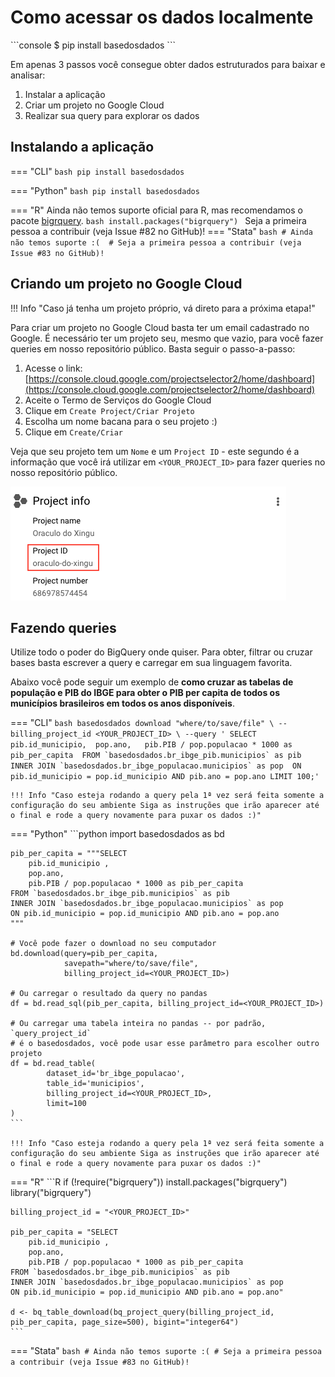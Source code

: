 # Como acessar os dados localmente
    
<div class="termy">
    ```console
    $ pip install basedosdados
    ```
</div>

Em apenas 3 passos você consegue obter dados estruturados para baixar e
analisar:

1. Instalar a aplicação
2. Criar um projeto no Google Cloud
2. Realizar sua query para explorar os dados

## Instalando a aplicação

=== "CLI"
    ```bash
    pip install basedosdados
    ```

=== "Python"
    ```bash
    pip install basedosdados
    ```

=== "R"
    Ainda não temos suporte oficial para R, mas recomendamos o pacote [bigrquery](https://bigrquery.r-dbi.org/).
    ```bash
    install.packages("bigrquery")
    ```
    Seja a primeira pessoa a contribuir (veja Issue #82 no GitHub)!
=== "Stata"
    ```bash
    # Ainda não temos suporte :( 
    # Seja a primeira pessoa a contribuir (veja Issue #83 no GitHub)!
    ```

## Criando um projeto no Google Cloud

!!! Info "Caso já tenha um projeto próprio, vá direto para a próxima etapa!"


Para criar um projeto no Google Cloud basta ter um email cadastrado no
Google. É necessário ter um projeto seu, mesmo que vazio, para você fazer queries em nosso repositório público. Basta seguir o passo-a-passo:

1. Acesse o link: [https://console.cloud.google.com/projectselector2/home/dashboard](https://console.cloud.google.com/projectselector2/home/dashboard)
2. Aceite o Termo de Serviços do Google Cloud
3. Clique em `Create Project/Criar Projeto`
4. Escolha um nome bacana para o seu projeto :)
5. Clique em `Create/Criar`

Veja que seu projeto tem um `Nome` e um `Project ID` - este segundo é a informação
que você irá utilizar em `<YOUR_PROJECT_ID>` para fazer queries no nosso
repositório público.

![](images/project_id_example.png)

## Fazendo queries

Utilize todo o poder do BigQuery onde quiser. Para obter, filtrar ou
cruzar bases basta escrever a query e carregar em sua linguagem
favorita.

Abaixo você pode seguir um exemplo de **como cruzar as tabelas de população e PIB do
IBGE para obter o PIB per capita de todos os municípios brasileiros
em todos os anos disponíveis**.

=== "CLI"
    ```bash
    basedosdados download "where/to/save/file" \
    --billing_project_id <YOUR_PROJECT_ID> \
    --query '
    SELECT 
        pib.id_municipio, 
        pop.ano,  
        pib.PIB / pop.populacao * 1000 as pib_per_capita 
    FROM `basedosdados.br_ibge_pib.municipios` as pib 
    INNER JOIN `basedosdados.br_ibge_populacao.municipios` as pop 
    ON pib.id_municipio = pop.id_municipio AND pib.ano = pop.ano
    LIMIT 100;'
    ```

    !!! Info "Caso esteja rodando a query pela 1ª vez será feita somente a configuração do seu ambiente Siga as instruções que irão aparecer até o final e rode a query novamente para puxar os dados :)"

=== "Python"
    ```python
    import basedosdados as bd

    pib_per_capita = """SELECT 
        pib.id_municipio ,
        pop.ano, 
        pib.PIB / pop.populacao * 1000 as pib_per_capita
    FROM `basedosdados.br_ibge_pib.municipios` as pib
    INNER JOIN `basedosdados.br_ibge_populacao.municipios` as pop
    ON pib.id_municipio = pop.id_municipio AND pib.ano = pop.ano
    """

    # Você pode fazer o download no seu computador
    bd.download(query=pib_per_capita, 
                savepath="where/to/save/file", 
                billing_project_id=<YOUR_PROJECT_ID>)

    # Ou carregar o resultado da query no pandas
    df = bd.read_sql(pib_per_capita, billing_project_id=<YOUR_PROJECT_ID>)

    # Ou carregar uma tabela inteira no pandas -- por padrão, `query_project_id` 
    # é o basedosdados, você pode usar esse parâmetro para escolher outro projeto
    df = bd.read_table(
            dataset_id='br_ibge_populacao', 
            table_id='municipios',
            billing_project_id=<YOUR_PROJECT_ID>,
            limit=100
    )
    ```

    !!! Info "Caso esteja rodando a query pela 1ª vez será feita somente a configuração do seu ambiente Siga as instruções que irão aparecer até o final e rode a query novamente para puxar os dados :)"

=== "R"
    ```R
    if (!require("bigrquery")) install.packages("bigrquery")
    library("bigrquery")

    billing_project_id = "<YOUR_PROJECT_ID>"

    pib_per_capita = "SELECT 
        pib.id_municipio ,
        pop.ano, 
        pib.PIB / pop.populacao * 1000 as pib_per_capita
    FROM `basedosdados.br_ibge_pib.municipios` as pib
    INNER JOIN `basedosdados.br_ibge_populacao.municipios` as pop
    ON pib.id_municipio = pop.id_municipio AND pib.ano = pop.ano"

    d <- bq_table_download(bq_project_query(billing_project_id, pib_per_capita, page_size=500), bigint="integer64")
    ```

=== "Stata"
    ```bash
    # Ainda não temos suporte :(
    # Seja a primeira pessoa a contribuir (veja Issue #83 no GitHub)!
    ```
